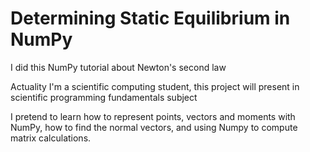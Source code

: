 # Determining Static Equilibrium in NumPy 

I did this NumPy tutorial about Newton's second law 

Actuality I'm a scientific computing student, this project will present in scientific programming fundamentals subject

I pretend to learn how to represent points, vectors and moments with NumPy, how to find the normal vectors, and using 
Numpy to compute matrix calculations.